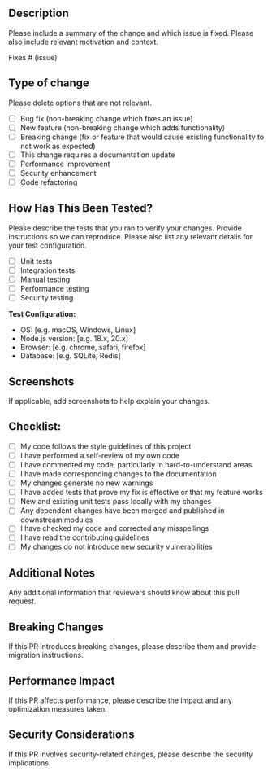 ## Description
Please include a summary of the change and which issue is fixed. Please also include relevant motivation and context.

Fixes # (issue)

## Type of change
Please delete options that are not relevant.

- [ ] Bug fix (non-breaking change which fixes an issue)
- [ ] New feature (non-breaking change which adds functionality)
- [ ] Breaking change (fix or feature that would cause existing functionality to not work as expected)
- [ ] This change requires a documentation update
- [ ] Performance improvement
- [ ] Security enhancement
- [ ] Code refactoring

## How Has This Been Tested?
Please describe the tests that you ran to verify your changes. Provide instructions so we can reproduce. Please also list any relevant details for your test configuration.

- [ ] Unit tests
- [ ] Integration tests
- [ ] Manual testing
- [ ] Performance testing
- [ ] Security testing

**Test Configuration:**
- OS: [e.g. macOS, Windows, Linux]
- Node.js version: [e.g. 18.x, 20.x]
- Browser: [e.g. chrome, safari, firefox]
- Database: [e.g. SQLite, Redis]

## Screenshots
If applicable, add screenshots to help explain your changes.

## Checklist:
- [ ] My code follows the style guidelines of this project
- [ ] I have performed a self-review of my own code
- [ ] I have commented my code, particularly in hard-to-understand areas
- [ ] I have made corresponding changes to the documentation
- [ ] My changes generate no new warnings
- [ ] I have added tests that prove my fix is effective or that my feature works
- [ ] New and existing unit tests pass locally with my changes
- [ ] Any dependent changes have been merged and published in downstream modules
- [ ] I have checked my code and corrected any misspellings
- [ ] I have read the contributing guidelines
- [ ] My changes do not introduce new security vulnerabilities

## Additional Notes
Any additional information that reviewers should know about this pull request.

## Breaking Changes
If this PR introduces breaking changes, please describe them and provide migration instructions.

## Performance Impact
If this PR affects performance, please describe the impact and any optimization measures taken.

## Security Considerations
If this PR involves security-related changes, please describe the security implications. 